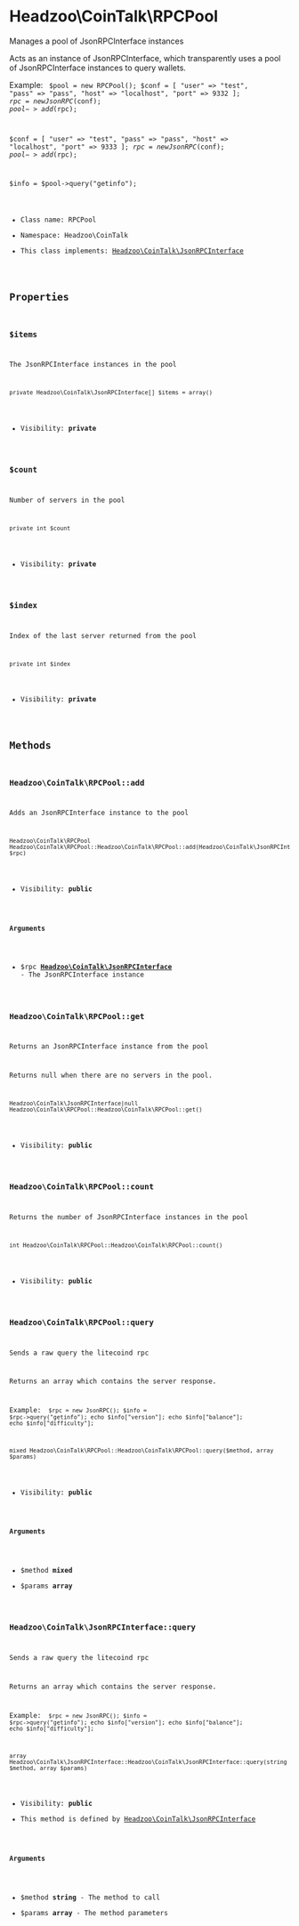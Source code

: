 Headzoo\CoinTalk\RPCPool
===============

Manages a pool of JsonRPCInterface instances

Acts as an instance of JsonRPCInterface, which transparently uses a pool of JsonRPCInterface
instances to query wallets.

Example:
<code>
 $pool = new RPCPool();
 $conf = [
     "user" => "test",
     "pass" => "pass",
     "host" => "localhost",
     "port" => 9332
 ];
 $rpc = new JsonRPC($conf);
 $pool->add($rpc);

 $conf = [
     "user" => "test",
     "pass" => "pass",
     "host" => "localhost",
     "port" => 9333
 ];
 $rpc = new JsonRPC($conf);
 $pool->add($rpc);

 $info = $pool->query("getinfo");


* Class name: RPCPool
* Namespace: Headzoo\CoinTalk
* This class implements: [Headzoo\CoinTalk\JsonRPCInterface](Headzoo-CoinTalk-JsonRPCInterface.md)




Properties
----------


### $items
The JsonRPCInterface instances in the pool



```
private Headzoo\CoinTalk\JsonRPCInterface[] $items = array()
```

* Visibility: **private**


### $count
Number of servers in the pool



```
private int $count
```

* Visibility: **private**


### $index
Index of the last server returned from the pool



```
private int $index
```

* Visibility: **private**


Methods
-------


### Headzoo\CoinTalk\RPCPool::add
Adds an JsonRPCInterface instance to the pool



```
Headzoo\CoinTalk\RPCPool Headzoo\CoinTalk\RPCPool::Headzoo\CoinTalk\RPCPool::add(Headzoo\CoinTalk\JsonRPCInterface $rpc)
```

* Visibility: **public**

#### Arguments

* $rpc **[Headzoo\CoinTalk\JsonRPCInterface](Headzoo-CoinTalk-JsonRPCInterface.md)** - The JsonRPCInterface instance



### Headzoo\CoinTalk\RPCPool::get
Returns an JsonRPCInterface instance from the pool

Returns null when there are no servers in the pool.

```
Headzoo\CoinTalk\JsonRPCInterface|null Headzoo\CoinTalk\RPCPool::Headzoo\CoinTalk\RPCPool::get()
```

* Visibility: **public**



### Headzoo\CoinTalk\RPCPool::count
Returns the number of JsonRPCInterface instances in the pool



```
int Headzoo\CoinTalk\RPCPool::Headzoo\CoinTalk\RPCPool::count()
```

* Visibility: **public**



### Headzoo\CoinTalk\RPCPool::query
Sends a raw query the litecoind rpc

Returns an array which contains the server response.

Example:
<code>
 $rpc  = new JsonRPC();
 $info = $rpc->query("getinfo");
 echo $info["version"];
 echo $info["balance"];
 echo $info["difficulty"];
</code>

```
mixed Headzoo\CoinTalk\RPCPool::Headzoo\CoinTalk\RPCPool::query($method, array $params)
```

* Visibility: **public**

#### Arguments

* $method **mixed**
* $params **array**



### Headzoo\CoinTalk\JsonRPCInterface::query
Sends a raw query the litecoind rpc

Returns an array which contains the server response.

Example:
<code>
 $rpc  = new JsonRPC();
 $info = $rpc->query("getinfo");
 echo $info["version"];
 echo $info["balance"];
 echo $info["difficulty"];
</code>

```
array Headzoo\CoinTalk\JsonRPCInterface::Headzoo\CoinTalk\JsonRPCInterface::query(string $method, array $params)
```

* Visibility: **public**
* This method is defined by [Headzoo\CoinTalk\JsonRPCInterface](Headzoo-CoinTalk-JsonRPCInterface.md)

#### Arguments

* $method **string** - The method to call
* $params **array** - The method parameters


